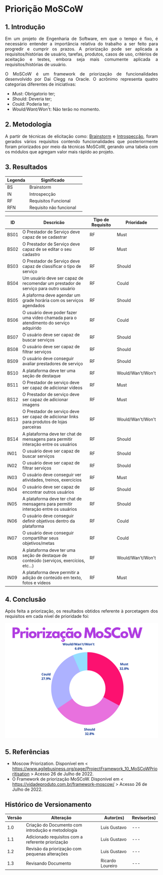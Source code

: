# Priorição MoSCoW

## 1. Introdução

<p style="text-align: justify;">
Em um projeto de Engenharia de Software, em que o tempo é fixo, é necessário entender a importância relativa do trabalho a ser feito para progredir e cumprir os prazos. A priorização pode ser aplicada a requisitos/histórias de usuário, tarefas, produtos, casos de uso, critérios de aceitação e testes, embora seja mais comumente aplicada a requisitos/histórias de usuário.
</p>

<p style="text-align: justify;">
O MoSCoW é um framework de priorização de funcionalidades desenvolvido por Dai Clegg na Oracle. O acrônimo representa quatro categorias diferentes de iniciativas:
</p>

- *M*ust: Obrigatorio ter;
- *S*hould: Deveria ter;
- *C*ould: Poderia ter;
- *Would/Want/W*on't: Não terão no momento.

## 2. Metodologia

<p style="text-align: justify;">
A partir de técnicas de elicitação como: <a href="https://unbarqdsw2022-1.github.io/2022_1_grupo5/#/pages/Base/ProjetoNaoOrientado/Requisistos/Elicitacao/Brainstorm">Brainstorm</a> e <a href="https://unbarqdsw2022-1.github.io/2022_1_grupo5/#/pages/Base/ProjetoNaoOrientado/Requisistos/Elicitacao/Introspeccao">Introspecção</a>, foram gerados vários requisitos contendo funcionalidades que posteriormente foram priorizados por meio da técnicas MoSCoW, gerando uma tabela com os módulos que agregam valor mais rápido ao projeto.
</p>

## 3. Resultados

| Legenda | Significado             |     |
| ------- | ----------------------- | --- |
| BS      | Brainstorm              |     |
| IN      | Introspecção            |     |
| RF      | Requisitos Funcional    |     |
| RFN     | Requisito não funcional |     |

| ID   | Descricão                                                                                 | Tipo de Requisito | Prioridade        |
| ---- | ----------------------------------------------------------------------------------------- | ----------------- | ----------------- |
| BS01 | O Prestador de Serviço deve capaz de se cadastrar                                         | RF                | Must              |
| BS02 | O Prestador de Serviço deve capaz de se editar o seu cadastro                             | RF                | Must              |
| BS03 | O Prestador de Serviço deve capaz de classificar o tipo de serviço                        | RF                | Should            |
| BS04 | Um usuário deve ser capaz de recomendar um prestador de serviço para outro usuário        | RF                | Could             |
| BS05 | A plaforma deve agendar um grade horária com os serviços agendados                        | RF                | Should            |
| BS06 | O usuário deve poder fazer uma vídeo chamada para o atendimento do serviço adquirido      | RF                | Could             |
| BS07 | O usuário deve ser capaz de buscar serviços                                               | RF                | Should            |
| BS08 | O usuário deve ser capaz de filtrar serviços                                              | RF                | Should            |
| BS09 | O usuário deve conseguir avaliar prestadores de serviço                                   | RF                | Should            |
| BS10 | A plataforma deve ter uma seção de destaque                                               | RF                | Would/Wan't/Won't |
| BS11 | O Prestador de serviço deve ser capaz de adicionar vídeos                                 | RF                | Must              |
| BS12 | O Prestador de serviço deve ser capaz de adicionar imagens                                | RF                | Must              |
| BS13 | O Prestador de serviço deve ser capaz de adicionar links para produtos de lojas parceiras | RF                | Would/Wan't/Won't |
| BS14 | A plataforma deve ter chat de mensagens para permitir interação entre os usuários         | RF                | Should            |
| IN01 | O usuário deve ser capaz de buscar serviços                                               | RF                | Should            |
| IN02 | O usuário deve ser capaz de filtrar serviços                                              | RF                | Should            |
| IN03 | O usuário deve conseguir ver atividades, treinos, exercícios                              | RF                | Must              |
| IN04 | O usuário deve ser capaz de encontrar outros usuários                                     | RF                | Should            |
| IN05 | A plataforma deve ter chat de mensagens para permitir interação entre os usuários         | RF                | Should            |
| IN06 | O usuário deve conseguir definir objetivos dentro da plataforma                           | RF                | Could             |
| IN07 | O usuário deve conseguir compartilhar seus objetivos/metas                                | RF                | Could             |
| IN08 | A plataforma deve ter uma seção de destaque de conteúdo (serviços, exercícios, etc...)    | RF                | Would/Wan't/Won't |
| IN09 | A plataforma deve permitir a adição de conteúdo em texto, fotos e vídeos                  | RF                | Must              |

## 4. Conclusão

<p style="text-align: justify;">
Após feita a priorização, os resultados obtidos referente à porcetagem dos requisitos em cada nível de prioridade foi:
</p>

![alt text](./../../../../assets/priorizacao/moscow.png)

## 5. Referências

- Moscow Priorization. Disponível em < <https://www.agilebusiness.org/page/ProjectFramework_10_MoSCoWPrioritisation> > Acesso 26 de Julho de 2022.
- O Framework de priorização MoSCoW. Disponível em < <https://vidadeproduto.com.br/framework-moscow/> > Acesso 26 de Julho de 2022.

## Histórico de Versionamento

| Versão | Alteração                                         | Autor(es)        | Revisor(es) |
| ------ | ------------------------------------------------- | ---------------- | ----------- |
| 1.0    | Criação do Documento com introdução e metodologia | Luis Gustavo     | ---         |
| 1.1    | Adicionado requisitos com a referente priorização | Luis Gustavo     | ---         |
| 1.2    | Revisão da priorização com pequenas alterações    | Luis Gustavo     | ---         |
| 1.3    | Revisando Documento                               | Ricardo Loureiro | ---         |
